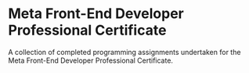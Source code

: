 # Meta Front-End Developer Professional Certificate
 A collection of completed programming assignments undertaken for the Meta Front-End Developer Professional Certificate.
